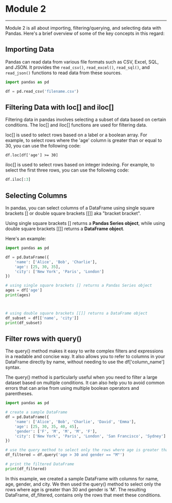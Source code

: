 # Module 2
--------

Module 2 is all about importing, filtering/querying, and selecting data with Pandas. Here's a brief overview of some of the key concepts in this regard:

## Importing Data
Pandas can read data from various file formats such as CSV, Excel, SQL, and JSON. It provides the `read_csv()`, `read_excel()`, `read_sql()`, and `read_json()` functions to read data from these sources.

```python
import pandas as pd

df = pd.read_csv('filename.csv')

```

## Filtering Data with loc[] and iloc[]
Filtering data in pandas involves selecting a subset of data based on certain conditions. The loc[] and iloc[] functions are used for filtering data.

loc[] is used to select rows based on a label or a boolean array. For example, to select rows where the 'age' column is greater than or equal to 30, you can use the following code:

```pythyon
df.loc[df['age'] >= 30]

```
iloc[] is used to select rows based on integer indexing. For example, to select the first three rows, you can use the following code:

```python
df.iloc[:3]
```

## Selecting Columns 

In pandas, you can select columns of a DataFrame using single square brackets [] or double square brackets [[]] aka "bracket bracket".

Using single square brackets [] returns a **Pandas Series object**, while using double square brackets [[]] returns a **DataFrame object**.

Here's an example:

```python
import pandas as pd

df = pd.DataFrame({
    'name': ['Alice', 'Bob', 'Charlie'],
    'age': [25, 30, 35],
    'city': ['New York', 'Paris', 'London']
})

# using single square brackets [] returns a Pandas Series object
ages = df['age']
print(ages)



# using double square brackets [[]] returns a DataFrame object
df_subset = df[['name', 'city']]
print(df_subset)


```

## Filter rows with query()

The query() method makes it easy to write complex filters and expressions in a readable and concise way. It also allows you to refer to columns in your DataFrame directly by name, without needing to use the df['column_name'] syntax.

The query() method is particularly useful when you need to filter a large dataset based on multiple conditions. It can also help you to avoid common errors that can arise from using multiple boolean operators and parentheses.

```python
import pandas as pd

# create a sample DataFrame
df = pd.DataFrame({
    'name': ['Alice', 'Bob', 'Charlie', 'David', 'Emma'],
    'age': [25, 30, 35, 40, 45],
    'gender': ['F', 'M', 'M', 'M', 'F'],
    'city': ['New York', 'Paris', 'London', 'San Francisco', 'Sydney']
})

# use the query method to select only the rows where age is greater than 30 and gender is 'M'
df_filtered = df.query('age > 30 and gender == "M"')

# print the filtered DataFrame
print(df_filtered)

```

In this example, we created a sample DataFrame with columns for name, age, gender, and city. We then used the query() method to select only the rows where age is greater than 30 and gender is 'M'. The resulting DataFrame, df_filtered, contains only the rows that meet these conditions.

